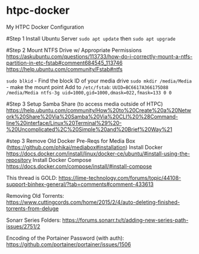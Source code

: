 # htpc-docker
My HTPC Docker Configuration


#Step 1
Install Ubuntu Server
`sudo apt update` then `sudo apt upgrade`

#Step 2
Mount NTFS Drive w/ Appropriate Permissions
https://askubuntu.com/questions/113733/how-do-i-correctly-mount-a-ntfs-partition-in-etc-fstab#comment684545_113746
https://help.ubuntu.com/community/Fstab#ntfs

`sudo blkid` - Find the block ID of your media drive
`sudo mkdir /media/Media` - make the mount point
Add to `/etc/fstab`: `UUID=BC6617A366175D88 /media/Media ntfs-3g uid=1000,gid=1000,dmask=022,fmask=133 0 0`

#Step 3
Setup Samba Share (to access media outside of HTPC)
https://help.ubuntu.com/community/How%20to%20Create%20a%20Network%20Share%20Via%20Samba%20Via%20CLI%20%28Command-line%20interface/Linux%20Terminal%29%20-%20Uncomplicated%2C%20Simple%20and%20Brief%20Way%21

#step 3
Remove Old Docker
Pre-Reqs for Media Box (https://github.com/phikai/mediabox#installation)
Install Docker
https://docs.docker.com/install/linux/docker-ce/ubuntu/#install-using-the-repository
Install Docker Compose
https://docs.docker.com/compose/install/#install-compose


This thread is GOLD: https://lime-technology.com/forums/topic/44108-support-binhex-general/?tab=comments#comment-433613

Removing Old Torrents: https://www.cuttingcords.com/home/2015/2/4/auto-deleting-finished-torrents-from-deluge

Sonarr Series Folders: https://forums.sonarr.tv/t/adding-new-series-path-issues/2751/2

Encoding of the Portainer Password (with auth): https://github.com/portainer/portainer/issues/1506
